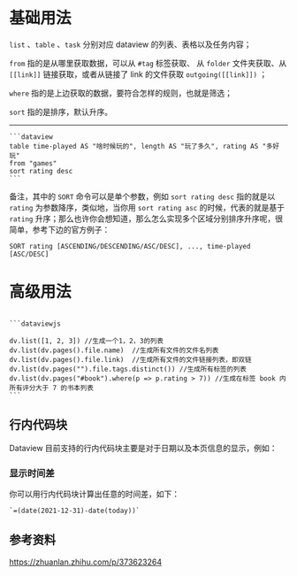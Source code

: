 # 基础用法
`list` 、`table` 、`task` 分别对应 dataview 的列表、表格以及任务内容； 

`from` 指的是从哪里获取数据，可以从 `#tag` 标签获取、 从 `folder` 文件夹获取、从 `[[link]]` 链接获取，或者从链接了 link 的文件获取 `outgoing([[link]])` ； 

`where` 指的是上边获取的数据，要符合怎样的规则，也就是筛选；

`sort` 指的是排序，默认升序。

---

```
```dataview
table time-played AS "啥时候玩的", length AS "玩了多久", rating AS "多好玩"
from "games"
sort rating desc
​```
````

备注，其中的 `SORT` 命令可以是单个参数，例如 `sort rating desc` 指的就是以 `rating` 为参数降序，类似地，当你用 `sort rating asc` 的时候，代表的就是基于 `rating` 升序；那么也许你会想知道，那么怎么实现多个区域分别排序升序呢，很简单，参考下边的官方例子：

```text
SORT rating [ASCENDING/DESCENDING/ASC/DESC], ..., time-played [ASC/DESC]
```




# 高级用法


```

```dataviewjs

dv.list([1, 2, 3]) //生成一个1，2，3的列表
dv.list(dv.pages().file.name)  //生成所有文件的文件名列表
dv.list(dv.pages().file.link)  //生成所有文件的文件链接列表，即双链
dv.list(dv.pages("").file.tags.distinct()) //生成所有标签的列表
dv.list(dv.pages("#book").where(p => p.rating > 7)) //生成在标签 book 内所有评分大于 7 的书本列表
​```
```

## 行内代码块

Dataview 目前支持的行内代码块主要是对于日期以及本页信息的显示，例如：

### 显示时间差

你可以用行内代码块计算出任意的时间差，如下：

```text
`=(date(2021-12-31)-date(today))`
```


## 参考资料

https://zhuanlan.zhihu.com/p/373623264